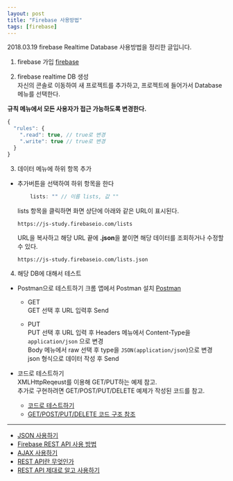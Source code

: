 ```yaml
---
layout: post
title: "Firebase 사용방법"
tags: [firebase]
---
```


2018.03.19
firebase Realtime Database 사용방법을 정리한 글입니다.

1. firebase 가입
[firebase](https://firebase.google.com)

2. firebase realtime DB 생성  
자신의 콘솔로 이동하여 새 프로젝트를 추가하고, 프로젝트에 들어가서 Database 메뉴를 선택한다.  

**규칙 메뉴에서 모든 사용자가 접근 가능하도록 변경한다.**
```js
{
  "rules": {
    ".read": true, // true로 변경
    ".write": true // true로 변경
  }
}
```

3. 데이터 메뉴에 하위 항목 추가
  - 추가버튼을 선택하여 하위 항목을 한다 
    ```js
        lists: "" // 이름 lists, 값 ""
    ```

    lists 항목을 클릭하면 화면 상단에 아래와 같은 URL이 표시된다.
    ```
    https://js-study.firebaseio.com/lists
    ```

    URL을 복사하고 해당 URL 끝에 **.json**을 붙이면 해당 데이터를 조회하거나 수정할 수 있다.  
    ```
    https://js-study.firebaseio.com/lists.json
    ```

4. 해당 DB에 대해서 테스트
  - Postman으로 테스트하기
    크롬 앱에서 Postman 설치 [Postman](https://www.getpostman.com/apps)  
    + GET  
      GET 선택 후 URL 입력후 Send

    + PUT  
      PUT 선택 후 URL 입력 후 Headers 메뉴에서 Content-Type을 `application/json` 으로 변경  
      Body 메뉴에서 raw 선택 후 type을 `JSON(application/json`)으로 변경  
      json 형식으로 데이터 작성 후 Send  
      
  - 코드로 테스트하기  
    XMLHttpReqeust를 이용해 GET/PUT하는 예제 참고.  
    추가로 구현하려면  GET/POST/PUT/DELETE 예제가 작성된 코드를 참고.  
    + [코드로 테스트하기](https://jsbin.com/sugipawuyu/edit?html,js,console,output)   
    + [GET/POST/PUT/DELETE 코드 구조 참조](https://gist.github.com/EtienneR/2f3ab345df502bd3d13e)  

***
- [JSON 사용하기](https://www.w3schools.com/js/js_json_intro.asp)
- [Firebase REST API 사용 방법](https://firebase.google.com/docs/reference/rest/database/)  
- [AJAX 사용하기](https://developer.mozilla.org/ko/docs/Web/Guide/AJAX/Getting_Started)
- [REST API란 무엇인가](http://blog.naver.com/PostView.nhn?blogId=complusblog&logNo=220986337770)
- [REST API 제대로 알고 사용하기](http://meetup.toast.com/posts/92)
  
